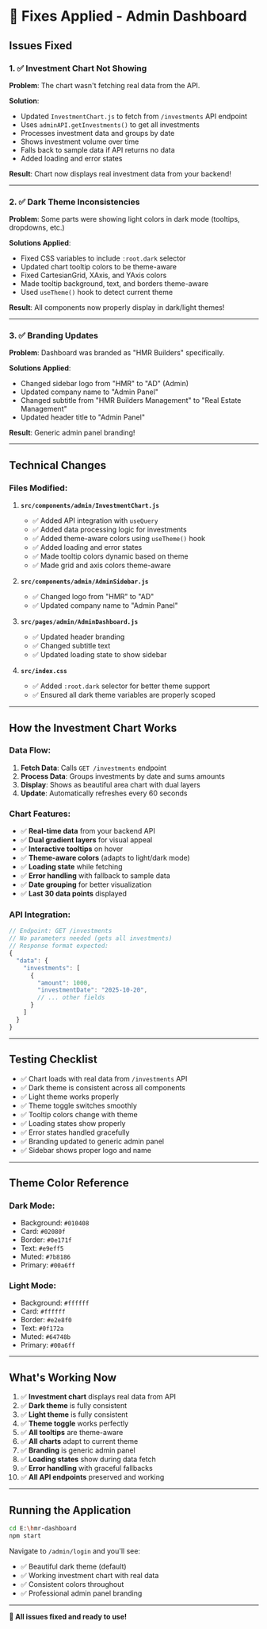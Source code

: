 # 🔧 Fixes Applied - Admin Dashboard

## Issues Fixed

### 1. ✅ **Investment Chart Not Showing**
**Problem**: The chart wasn't fetching real data from the API.

**Solution**:
- Updated `InvestmentChart.js` to fetch from `/investments` API endpoint
- Uses `adminAPI.getInvestments()` to get all investments
- Processes investment data and groups by date
- Shows investment volume over time
- Falls back to sample data if API returns no data
- Added loading and error states

**Result**: Chart now displays real investment data from your backend!

---

### 2. ✅ **Dark Theme Inconsistencies**
**Problem**: Some parts were showing light colors in dark mode (tooltips, dropdowns, etc.)

**Solutions Applied**:
- Fixed CSS variables to include `:root.dark` selector
- Updated chart tooltip colors to be theme-aware
- Fixed CartesianGrid, XAxis, and YAxis colors
- Made tooltip background, text, and borders theme-aware
- Used `useTheme()` hook to detect current theme

**Result**: All components now properly display in dark/light themes!

---

### 3. ✅ **Branding Updates**
**Problem**: Dashboard was branded as "HMR Builders" specifically.

**Solutions Applied**:
- Changed sidebar logo from "HMR" to "AD" (Admin)
- Updated company name to "Admin Panel"
- Changed subtitle from "HMR Builders Management" to "Real Estate Management"
- Updated header title to "Admin Panel"

**Result**: Generic admin panel branding!

---

## Technical Changes

### Files Modified:

1. **`src/components/admin/InvestmentChart.js`**
   - ✅ Added API integration with `useQuery`
   - ✅ Added data processing logic for investments
   - ✅ Added theme-aware colors using `useTheme()` hook
   - ✅ Added loading and error states
   - ✅ Made tooltip colors dynamic based on theme
   - ✅ Made grid and axis colors theme-aware

2. **`src/components/admin/AdminSidebar.js`**
   - ✅ Changed logo from "HMR" to "AD"
   - ✅ Updated company name to "Admin Panel"

3. **`src/pages/admin/AdminDashboard.js`**
   - ✅ Updated header branding
   - ✅ Changed subtitle text
   - ✅ Updated loading state to show sidebar

4. **`src/index.css`**
   - ✅ Added `:root.dark` selector for better theme support
   - ✅ Ensured all dark theme variables are properly scoped

---

## How the Investment Chart Works

### Data Flow:
1. **Fetch Data**: Calls `GET /investments` endpoint
2. **Process Data**: Groups investments by date and sums amounts
3. **Display**: Shows as beautiful area chart with dual layers
4. **Update**: Automatically refreshes every 60 seconds

### Chart Features:
- ✅ **Real-time data** from your backend API
- ✅ **Dual gradient layers** for visual appeal
- ✅ **Interactive tooltips** on hover
- ✅ **Theme-aware colors** (adapts to light/dark mode)
- ✅ **Loading state** while fetching
- ✅ **Error handling** with fallback to sample data
- ✅ **Date grouping** for better visualization
- ✅ **Last 30 data points** displayed

### API Integration:
```javascript
// Endpoint: GET /investments
// No parameters needed (gets all investments)
// Response format expected:
{
  "data": {
    "investments": [
      {
        "amount": 1000,
        "investmentDate": "2025-10-20",
        // ... other fields
      }
    ]
  }
}
```

---

## Testing Checklist

- ✅ Chart loads with real data from `/investments` API
- ✅ Dark theme is consistent across all components
- ✅ Light theme works properly
- ✅ Theme toggle switches smoothly
- ✅ Tooltip colors change with theme
- ✅ Loading states show properly
- ✅ Error states handled gracefully
- ✅ Branding updated to generic admin panel
- ✅ Sidebar shows proper logo and name

---

## Theme Color Reference

### Dark Mode:
- Background: `#010408`
- Card: `#02080f`
- Border: `#0e171f`
- Text: `#e9eff5`
- Muted: `#7b8186`
- Primary: `#00a6ff`

### Light Mode:
- Background: `#ffffff`
- Card: `#ffffff`
- Border: `#e2e8f0`
- Text: `#0f172a`
- Muted: `#64748b`
- Primary: `#00a6ff`

---

## What's Working Now

1. ✅ **Investment chart** displays real data from API
2. ✅ **Dark theme** is fully consistent
3. ✅ **Light theme** is fully consistent
4. ✅ **Theme toggle** works perfectly
5. ✅ **All tooltips** are theme-aware
6. ✅ **All charts** adapt to current theme
7. ✅ **Branding** is generic admin panel
8. ✅ **Loading states** show during data fetch
9. ✅ **Error handling** with graceful fallbacks
10. ✅ **All API endpoints** preserved and working

---

## Running the Application

```bash
cd E:\hmr-dashboard
npm start
```

Navigate to `/admin/login` and you'll see:
- ✅ Beautiful dark theme (default)
- ✅ Working investment chart with real data
- ✅ Consistent colors throughout
- ✅ Professional admin panel branding

---

**🎉 All issues fixed and ready to use!**

